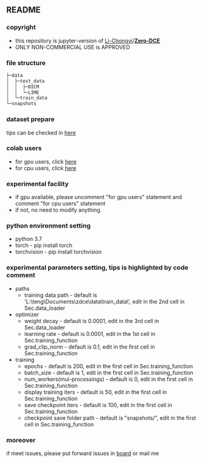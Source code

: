 ## README

### copyright

- this repository is jupyter-version of [Li-Chongyi](https://github.com/Li-Chongyi)/**[Zero-DCE](https://github.com/Li-Chongyi/Zero-DCE)**
- ONLY NON-COMMERCIAL USE is APPROVED

### file structure

```bash
├─data
│  ├─test_data
│  │  ├─DICM
│  │  └─LIME
│  └─train_data
└─snapshots
```

### dataset prepare

tips can be checked in [here](https://github.com/Li-Chongyi/Zero-DCE#train)

### colab users

- for gpu users, click [here](https://colab.research.google.com/drive/1Blnsb4KQaI_voyxJYXRHT2sUxIJzsrH_?usp=sharing)
- for cpu users, click [here](https://colab.research.google.com/drive/1dkBrs1s9fHNKA3HfmhLSxHIrMJVpv4qm?usp=sharing)

### experimental facility

- if gpu available, please uncomment "for gpu users" statement and comment "for cpu users" statement
- if not, no need to modify anything

### python environment setting

- python 3.7
- torch - pip install torch
- torchvision - pip install torchvision

### experimental parameters setting, tips is highlighted by code comment

- paths
    - training data path - default is 'L:\\teng\\Documents\\zdce\\data\\train_data\\', edit in the 2nd cell in Sec.data_loader
- optimizer
    - weight decay - default is 0.0001, edit in the 3rd cell in Sec.data_loader
    - learning rate - default is 0.0001, edit in the 1st cell in Sec.training_function
    - grad_clip_norm - default is 0.1, edit in the first cell in Sec.training_function
- training
    - epochs - default is 200, edit in the first cell in Sec.training_function
    - batch_size - default is 1, edit in the first cell in Sec.training_function
    - num_workers(mul-processings) - default is 0, edit in the first cell in Sec.training_function
    - display training iters - default is 50, edit in the first cell in Sec.training_function
    - save checkpoint iters - default is 100, edit in the first cell in Sec.training_function
    - checkpoint save folder path - default is "snapshots/", edit in the first cell in Sec.training_function

### moreover

if meet issues, please put forward issues in [board](https://github.com/litun5315/zdce/issues) or mail me
